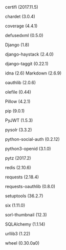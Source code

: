 certifi (2017.11.5)

chardet (3.0.4)

coverage (4.4.1)

defusedxml (0.5.0)

Django (1.8)

django-haystack (2.4.0)

django-taggit (0.22.1)

idna (2.6)
Markdown (2.6.9)

oauthlib (2.0.6)

olefile (0.44)

Pillow (4.2.1)

pip (9.0.1)

PyJWT (1.5.3)

pysolr (3.3.2)

python-social-auth (0.2.12)

python3-openid (3.1.0)

pytz (2017.2)

redis (2.10.6)

requests (2.18.4)

requests-oauthlib (0.8.0)

setuptools (36.2.7)

six (1.11.0)

sorl-thumbnail (12.3)


SQLAlchemy (1.1.14)

urllib3 (1.22)

wheel (0.30.0a0)
